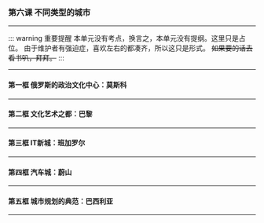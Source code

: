 ### 第六课 不同类型的城市

---

::: warning 重要提醒
本单元没有考点，换言之，本单元没有提纲。这里只是占位。
由于维护者有强迫症，喜欢左右的都凑齐，所以这只是形式。
~~如果要的话去看书叭，拜拜。~~
:::

---

#### 第一框 俄罗斯的政治文化中心：莫斯科

---

#### 第二框 文化艺术之都：巴黎

---

#### 第三框 IT新城：班加罗尔

---

#### 第四框 汽车城：蔚山

---

#### 第五框 城市规划的典范：巴西利亚

---
